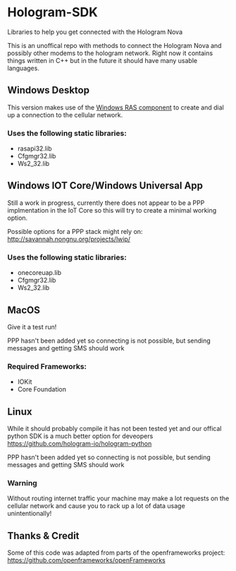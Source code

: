 # Hologram-SDK
Libraries to help you get connected with the Hologram Nova 

This is an unoffical repo with methods to connect the Hologram Nova and possibly other modems to the hologram network. Right now it contains things written in C++ but in the future it should have many usable languages.

## Windows Desktop
This version makes use of the [Windows RAS component](Understanding_RAS.md "Windows RAS component") to create and dial up a connection to the cellular network.

### Uses the following static libraries:
 * rasapi32.lib
 * Cfgmgr32.lib
 * Ws2_32.lib
 
## Windows IOT Core/Windows Universal App
Still a work in progress, currently there does not appear to be a PPP implmentation in the IoT Core so this will try to create a minimal working option. 

Possible options for a PPP stack might rely on: http://savannah.nongnu.org/projects/lwip/

### Uses the following static libraries:
 * onecoreuap.lib
 * Cfgmgr32.lib
 * Ws2_32.lib

## MacOS
Give it a test run!

PPP hasn't been added yet so connecting is not possible, but sending messages and getting SMS should work

### Required Frameworks:
 * IOKit
 * Core Foundation

## Linux
While it should probably compile it has not been tested yet and our offical python SDK is a much better option for deveopers
https://github.com/hologram-io/hologram-python

PPP hasn't been added yet so connecting is not possible, but sending messages and getting SMS should work

### Warning 
Without routing internet traffic your machine may make a lot requests on the cellular network and cause you to rack up a lot of data usage unintentionally!

## Thanks & Credit
Some of this code was adapted from parts of the openframeworks project: https://github.com/openframeworks/openFrameworks
